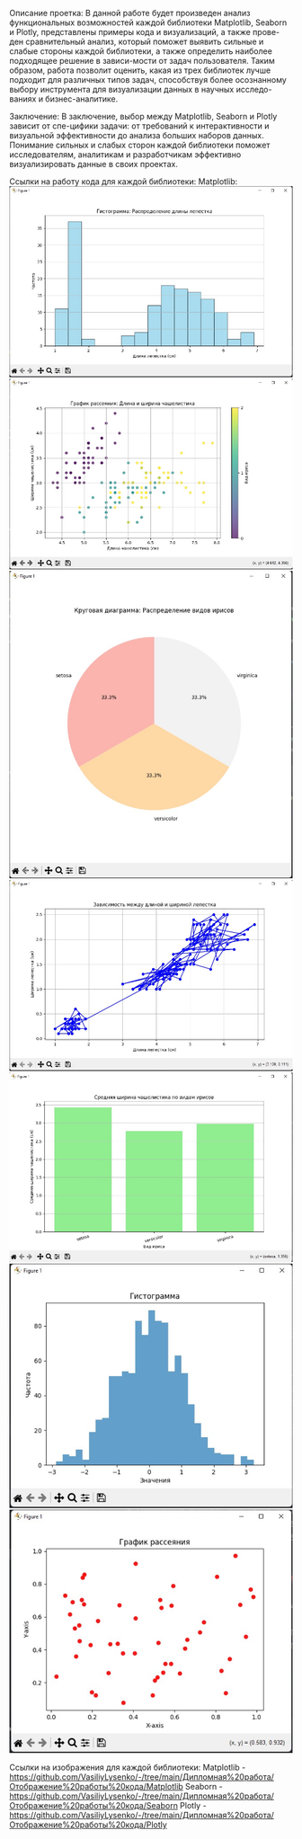 Описание проетка:
В данной работе будет произведен анализ функциональных возможностей каждой библиотеки Matplotlib, Seaborn и Plotly, представлены примеры кода и визуализаций, а также прове-ден сравнительный анализ, который поможет выявить сильные и слабые стороны каждой библиотеки, а также определить наиболее подходящее решение в зависи-мости от задач пользователя. Таким образом, работа позволит оценить, какая из трех библиотек лучше подходит для различных типов задач, способствуя более осознанному выбору инструмента для визуализации данных в научных исследо-ваниях и бизнес-аналитике.

Заключение:
В заключение, выбор между Matplotlib, Seaborn и Plotly зависит от спе-цифики задачи: от требований к интерактивности и визуальной эффективности до анализа больших наборов данных. Понимание сильных и слабых сторон каждой библиотеки поможет исследователям, аналитикам и разработчикам эффективно визуализировать данные в своих проектах.

Ссылки на работу кода для каждой библиотеки:
Matplotlib:
![Гистограмма распределения длины](https://github.com/VasiliyLysenko/-/blob/main/Дипломная%20работа/Отображение%20работы%20кода/Matplotlib/Гистограмма%20распределения%20длины%20лепестка.jpg)
![График рассеяния](https://github.com/VasiliyLysenko/-/blob/main/Дипломная%20работа/Отображение%20работы%20кода/Matplotlib/График%20рассеняния%20длина%20и%20ширина%20чашелистика.jpg)
![Круговая диаграмма распределение видов ирисов](https://github.com/VasiliyLysenko/-/blob/main/Дипломная%20работа/Отображение%20работы%20кода/Matplotlib/Круговая%20диаграмма%20распределние%20видов%20ирисов.jpg)
![Линейный график зависимость между длиной и шириной лепестка](https://github.com/VasiliyLysenko/-/blob/main/Дипломная%20работа/Отображение%20работы%20кода/Matplotlib/Линейный%20график%20%20зависимость%20между%20длиной%20и%20шириной%20лепестка.jpg)
![Столбчатая диаграмма](https://github.com/VasiliyLysenko/-/blob/main/Дипломная%20работа/Отображение%20работы%20кода/Matplotlib/Столбчатая%20диаграмма.jpg)
![график Гистограммы](https://github.com/VasiliyLysenko/-/blob/main/Дипломная%20работа/Отображение%20работы%20кода/Matplotlib/график%20Гистограммы.jpg)
![график Рассеяния](https://github.com/VasiliyLysenko/-/blob/main/Дипломная%20работа/Отображение%20работы%20кода/Matplotlib/график%20Рассеяния.jpg)


Ссылки на изображения для каждой библиотеки:
  Matplotlib - https://github.com/VasiliyLysenko/-/tree/main/Дипломная%20работа/Отображение%20работы%20кода/Matplotlib
  Seaborn - https://github.com/VasiliyLysenko/-/tree/main/Дипломная%20работа/Отображение%20работы%20кода/Seaborn
  Plotly - https://github.com/VasiliyLysenko/-/tree/main/Дипломная%20работа/Отображение%20работы%20кода/Plotly

